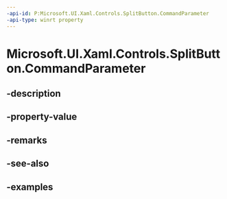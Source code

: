 ```yaml
---
-api-id: P:Microsoft.UI.Xaml.Controls.SplitButton.CommandParameter
-api-type: winrt property
---
```


<!-- Property syntax.
public object CommandParameter { get;  set; }
-->

# Microsoft.UI.Xaml.Controls.SplitButton.CommandParameter

## -description

## -property-value

## -remarks

## -see-also

## -examples

